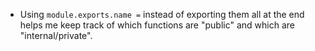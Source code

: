 - Using `module.exports.name =` instead of exporting them all at the end helps me keep track of which functions are "public" and which are "internal/private".
